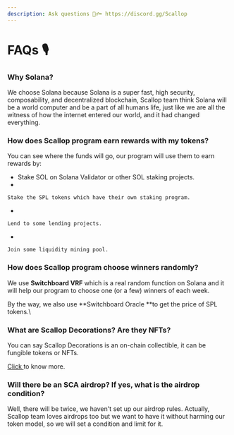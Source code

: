 ```yaml
---
description: Ask questions 🙋‍♂️➡ https://discord.gg/Scallop
---
```


# FAQs 🎙

### **Why Solana?**

We choose Solana because Solana is a super fast, high security, composability, and decentralized blockchain, Scallop team think Solana will be a world computer and be a part of all humans life, just like we are all the witness of how the internet entered our world, and it had changed everything.&#x20;



### How does Scallop program earn rewards with my tokens?

You can see where the funds will go, our program will use them to earn rewards by:

* Stake SOL on Solana Validator or other SOL staking projects.
*

    Stake the SPL tokens which have their own staking program.
*

    Lend to some lending projects.
*

    Join some liquidity mining pool.

###

### How does Scallop program choose winners randomly?

We use **Switchboard VRF** which is a real random function on Solana and it will help our program to choose one (or a few) winners of each week.

By the way, we also use **Switchboard Oracle **to get the price of SPL tokens.\


### What are Scallop Decorations? Are they NFTs?

You can say Scallop Decorations is an on-chain collectible, it can be fungible tokens or NFTs.

[Click ](broken-reference)to know more.



### Will there be an SCA airdrop? If yes, what is the airdrop condition?

Well, there will be twice, we haven't set up our airdrop rules. Actually, Scallop team loves airdrops too but we want to have it without harming our token model, so we will set a condition and limit for it.
